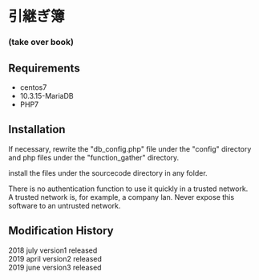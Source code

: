 # 引継ぎ簿
### (take over book)


## Requirements
 - centos7
 - 10.3.15-MariaDB
 - PHP7

## Installation
 
 If necessary, rewrite the "db_config.php" file under the "config" directory and php files under the "function_gather" directory.

 install the files under the sourcecode directory in any folder.
 

There is no authentication function to use it quickly in a trusted network.  
A trusted network is, for example, a company lan.
Never expose this software to an untrusted network. 


## Modification History
2018 july version1 released  
2019 april version2 released  
2019 june version3 released
